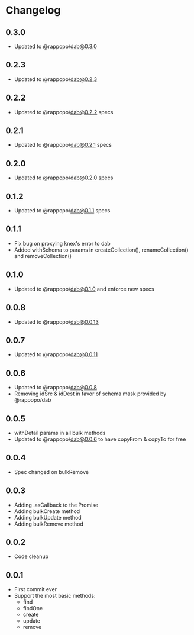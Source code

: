 # Changelog

## 0.3.0

* Updated to @rappopo/dab@0.3.0

## 0.2.3

* Updated to @rappopo/dab@0.2.3

## 0.2.2

* Updated to @rappopo/dab@0.2.2 specs

## 0.2.1

* Updated to @rappopo/dab@0.2.1 specs

## 0.2.0

* Updated to @rappopo/dab@0.2.0 specs

## 0.1.2

* Updated to @rappopo/dab@0.1.1 specs

## 0.1.1

* Fix bug on proxying knex's error to dab
* Added withSchema to params in createCollection(), renameCollection() and removeCollection()

## 0.1.0

* Updated to @rappopo/dab@0.1.0 and enforce new specs

## 0.0.8

* Updated to @rappopo/dab@0.0.13

## 0.0.7

* Updated to @rappopo/dab@0.0.11

## 0.0.6

* Updated to @rappopo/dab@0.0.8
* Removing idSrc & idDest in favor of schema mask provided by @rappopo/dab

## 0.0.5

* withDetail params in all bulk methods
* Updated to @rappopo/dab@0.0.6 to have copyFrom & copyTo for free 

## 0.0.4

* Spec changed on bulkRemove

## 0.0.3

* Adding .asCallback to the Promise
* Adding bulkCreate method
* Adding bulkUpdate method
* Adding bulkRemove method

## 0.0.2

* Code cleanup

## 0.0.1

* First commit ever
* Support the most basic methods:
  * find
  * findOne
  * create
  * update
  * remove
